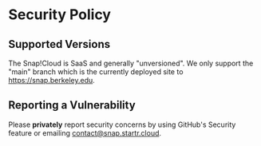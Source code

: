 # Security Policy

## Supported Versions

The Snap!Cloud is SaaS and generally "unversioned". We only support the "main" branch which is the currently deployed site to https://snap.berkeley.edu.

## Reporting a Vulnerability

Please **privately** report security concerns by using GitHub's Security feature or emailing contact@snap.startr.cloud.
